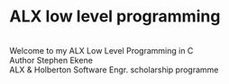 # ALX low level programming
<br>
Welcome to my ALX Low Level Programming in C
<br>
Author Stephen Ekene
<br>
ALX & Holberton Software Engr. scholarship programme
